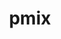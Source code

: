 ---
title: "pmix"
layout: cache
categories: [package, develop-2024-11-24]
meta: {"versions": ["5.0.3"], "compilers": ["apple-clang@=15.0.0", "gcc@=11.1.0", "gcc@=11.4.0", "gcc@=12.3.0", "gcc@=12.4.0", "gcc@=13.2.0", "gcc@=7.3.1", "gcc@=9.4.0", "oneapi@=2024.1.0", "oneapi@=2024.2.1"], "oss": ["amzn2", "ubuntu20.04", "ubuntu22.04", "ubuntu24.04", "ventura"], "platforms": ["darwin", "linux"], "targets": ["aarch64", "neoverse_n1", "neoverse_v1", "ppc64le", "x86_64_v3", "x86_64_v4"], "stacks": ["aws-isc", "aws-isc-aarch64", "aws-pcluster-neoverse_v1", "aws-pcluster-x86_64_v4", "data-vis-sdk", "e4s", "e4s-neoverse_v1", "e4s-oneapi", "e4s-power", "ml-darwin-aarch64-mps", "ml-linux-aarch64-cpu", "ml-linux-aarch64-cuda", "ml-linux-x86_64-cpu", "ml-linux-x86_64-cuda", "radiuss-aws", "radiuss-aws-aarch64", "root", "tutorial"], "num_specs": 25, "num_specs_by_stack": {"ml-darwin-aarch64-mps": 1, "root": 25, "radiuss-aws-aarch64": 4, "aws-isc-aarch64": 2, "aws-pcluster-neoverse_v1": 2, "radiuss-aws": 2, "aws-isc": 1, "aws-pcluster-x86_64_v4": 1, "e4s-power": 1, "data-vis-sdk": 1, "e4s-neoverse_v1": 1, "e4s": 1, "tutorial": 2, "e4s-oneapi": 1, "ml-linux-aarch64-cuda": 2, "ml-linux-aarch64-cpu": 1, "ml-linux-x86_64-cuda": 2, "ml-linux-x86_64-cpu": 1}}
spec_details: [{"hash": "vueumc5ursphbrixnwerqqtw73g7ymjh", "compiler": "apple-clang@=15.0.0", "versions": ["5.0.3"], "os": "ventura", "platform": "darwin", "target": "aarch64", "variants": ["build_system=autotools", "~munge", "~python", "~restful"], "stacks": ["ml-darwin-aarch64-mps", "root"], "size": "-", "tarball": "https://binaries.spack.io/develop-2024-11-24/build_cache/darwin-ventura-aarch64/apple-clang-15.0.0/pmix-5.0.3/darwin-ventura-aarch64-apple-clang-15.0.0-pmix-5.0.3-vueumc5ursphbrixnwerqqtw73g7ymjh.spack"}, {"hash": "ovigoyjaknekft3b5idqnjmz2wjo5scr", "compiler": "gcc@=7.3.1", "versions": ["5.0.3"], "os": "amzn2", "platform": "linux", "target": "aarch64", "variants": ["build_system=autotools", "~munge", "~python", "~restful"], "stacks": ["radiuss-aws-aarch64", "root"], "size": "-", "tarball": "https://binaries.spack.io/develop-2024-11-24/build_cache/linux-amzn2-aarch64/gcc-7.3.1/pmix-5.0.3/linux-amzn2-aarch64-gcc-7.3.1-pmix-5.0.3-ovigoyjaknekft3b5idqnjmz2wjo5scr.spack"}, {"hash": "bi7zun6bi24fsid5k32be7w3nolmdyar", "compiler": "gcc@=7.3.1", "versions": ["5.0.3"], "os": "amzn2", "platform": "linux", "target": "aarch64", "variants": ["build_system=autotools", "~munge", "~python", "~restful"], "stacks": ["aws-isc-aarch64", "root"], "size": "-", "tarball": "https://binaries.spack.io/develop-2024-11-24/build_cache/linux-amzn2-aarch64/gcc-7.3.1/pmix-5.0.3/linux-amzn2-aarch64-gcc-7.3.1-pmix-5.0.3-bi7zun6bi24fsid5k32be7w3nolmdyar.spack"}, {"hash": "voqpfti5rke6stce52lcqnzwjh3ekimb", "compiler": "gcc@=7.3.1", "versions": ["5.0.3"], "os": "amzn2", "platform": "linux", "target": "aarch64", "variants": ["build_system=autotools", "~munge", "~python", "~restful"], "stacks": ["radiuss-aws-aarch64", "root"], "size": "-", "tarball": "https://binaries.spack.io/develop-2024-11-24/build_cache/linux-amzn2-aarch64/gcc-7.3.1/pmix-5.0.3/linux-amzn2-aarch64-gcc-7.3.1-pmix-5.0.3-voqpfti5rke6stce52lcqnzwjh3ekimb.spack"}, {"hash": "c6fcsqprowy5iljdnf5m7ckhi4e2fwfk", "compiler": "gcc@=12.4.0", "versions": ["5.0.3"], "os": "amzn2", "platform": "linux", "target": "neoverse_n1", "variants": ["build_system=autotools", "~munge", "~python", "~restful"], "stacks": ["root", "aws-pcluster-neoverse_v1"], "size": "-", "tarball": "https://binaries.spack.io/develop-2024-11-24/build_cache/linux-amzn2-neoverse_n1/gcc-12.4.0/pmix-5.0.3/linux-amzn2-neoverse_n1-gcc-12.4.0-pmix-5.0.3-c6fcsqprowy5iljdnf5m7ckhi4e2fwfk.spack"}, {"hash": "fmxfnvwhymxgwso27a7bgmqqnx62ipnu", "compiler": "gcc@=7.3.1", "versions": ["5.0.3"], "os": "amzn2", "platform": "linux", "target": "neoverse_n1", "variants": ["build_system=autotools", "~munge", "~python", "~restful"], "stacks": ["radiuss-aws-aarch64", "root"], "size": "-", "tarball": "https://binaries.spack.io/develop-2024-11-24/build_cache/linux-amzn2-neoverse_n1/gcc-7.3.1/pmix-5.0.3/linux-amzn2-neoverse_n1-gcc-7.3.1-pmix-5.0.3-fmxfnvwhymxgwso27a7bgmqqnx62ipnu.spack"}, {"hash": "eztgcjhrbnaysl3z7yb4xj7wrm66cjcc", "compiler": "gcc@=7.3.1", "versions": ["5.0.3"], "os": "amzn2", "platform": "linux", "target": "neoverse_n1", "variants": ["build_system=autotools", "~munge", "~python", "~restful"], "stacks": ["aws-isc-aarch64", "root"], "size": "-", "tarball": "https://binaries.spack.io/develop-2024-11-24/build_cache/linux-amzn2-neoverse_n1/gcc-7.3.1/pmix-5.0.3/linux-amzn2-neoverse_n1-gcc-7.3.1-pmix-5.0.3-eztgcjhrbnaysl3z7yb4xj7wrm66cjcc.spack"}, {"hash": "i5c73hv3owbg26bnm3bdhg4ghbngypop", "compiler": "gcc@=7.3.1", "versions": ["5.0.3"], "os": "amzn2", "platform": "linux", "target": "neoverse_n1", "variants": ["build_system=autotools", "~munge", "~python", "~restful"], "stacks": ["radiuss-aws-aarch64", "root"], "size": "-", "tarball": "https://binaries.spack.io/develop-2024-11-24/build_cache/linux-amzn2-neoverse_n1/gcc-7.3.1/pmix-5.0.3/linux-amzn2-neoverse_n1-gcc-7.3.1-pmix-5.0.3-i5c73hv3owbg26bnm3bdhg4ghbngypop.spack"}, {"hash": "ybfym3vvbtmsuquqakgif57pgqr6xp27", "compiler": "gcc@=12.4.0", "versions": ["5.0.3"], "os": "amzn2", "platform": "linux", "target": "neoverse_v1", "variants": ["build_system=autotools", "~munge", "~python", "~restful"], "stacks": ["root", "aws-pcluster-neoverse_v1"], "size": "-", "tarball": "https://binaries.spack.io/develop-2024-11-24/build_cache/linux-amzn2-neoverse_v1/gcc-12.4.0/pmix-5.0.3/linux-amzn2-neoverse_v1-gcc-12.4.0-pmix-5.0.3-ybfym3vvbtmsuquqakgif57pgqr6xp27.spack"}, {"hash": "ci4yzcds7d6726lbp2jlxgjdaekkgwog", "compiler": "gcc@=7.3.1", "versions": ["5.0.3"], "os": "amzn2", "platform": "linux", "target": "x86_64_v3", "variants": ["build_system=autotools", "~munge", "~python", "~restful"], "stacks": ["radiuss-aws", "root"], "size": "-", "tarball": "https://binaries.spack.io/develop-2024-11-24/build_cache/linux-amzn2-x86_64_v3/gcc-7.3.1/pmix-5.0.3/linux-amzn2-x86_64_v3-gcc-7.3.1-pmix-5.0.3-ci4yzcds7d6726lbp2jlxgjdaekkgwog.spack"}, {"hash": "yddbgptyo65miovicygj3pxqoeujhxdz", "compiler": "gcc@=7.3.1", "versions": ["5.0.3"], "os": "amzn2", "platform": "linux", "target": "x86_64_v3", "variants": ["build_system=autotools", "~munge", "~python", "~restful"], "stacks": ["aws-isc", "root"], "size": "-", "tarball": "https://binaries.spack.io/develop-2024-11-24/build_cache/linux-amzn2-x86_64_v3/gcc-7.3.1/pmix-5.0.3/linux-amzn2-x86_64_v3-gcc-7.3.1-pmix-5.0.3-yddbgptyo65miovicygj3pxqoeujhxdz.spack"}, {"hash": "5jclt4xy6dsqk555ctxpereorj6ooq7a", "compiler": "gcc@=7.3.1", "versions": ["5.0.3"], "os": "amzn2", "platform": "linux", "target": "x86_64_v3", "variants": ["build_system=autotools", "~munge", "~python", "~restful"], "stacks": ["radiuss-aws", "root"], "size": "-", "tarball": "https://binaries.spack.io/develop-2024-11-24/build_cache/linux-amzn2-x86_64_v3/gcc-7.3.1/pmix-5.0.3/linux-amzn2-x86_64_v3-gcc-7.3.1-pmix-5.0.3-5jclt4xy6dsqk555ctxpereorj6ooq7a.spack"}, {"hash": "frylluneepkqh5fvmsgcw2yko2ai6ixp", "compiler": "oneapi@=2024.1.0", "versions": ["5.0.3"], "os": "amzn2", "platform": "linux", "target": "x86_64_v4", "variants": ["build_system=autotools", "~munge", "~python", "~restful"], "stacks": ["aws-pcluster-x86_64_v4", "root"], "size": "-", "tarball": "https://binaries.spack.io/develop-2024-11-24/build_cache/linux-amzn2-x86_64_v4/oneapi-2024.1.0/pmix-5.0.3/linux-amzn2-x86_64_v4-oneapi-2024.1.0-pmix-5.0.3-frylluneepkqh5fvmsgcw2yko2ai6ixp.spack"}, {"hash": "epxycxdv7f7ritt7gea4phpxq3c4tcwb", "compiler": "gcc@=9.4.0", "versions": ["5.0.3"], "os": "ubuntu20.04", "platform": "linux", "target": "ppc64le", "variants": ["build_system=autotools", "~munge", "~python", "~restful"], "stacks": ["e4s-power", "root"], "size": "-", "tarball": "https://binaries.spack.io/develop-2024-11-24/build_cache/linux-ubuntu20.04-ppc64le/gcc-9.4.0/pmix-5.0.3/linux-ubuntu20.04-ppc64le-gcc-9.4.0-pmix-5.0.3-epxycxdv7f7ritt7gea4phpxq3c4tcwb.spack"}, {"hash": "7rggcn5ofyj3qhg2ykxbaywybwwkvuea", "compiler": "gcc@=11.1.0", "versions": ["5.0.3"], "os": "ubuntu20.04", "platform": "linux", "target": "x86_64_v3", "variants": ["build_system=autotools", "~munge", "~python", "~restful"], "stacks": ["data-vis-sdk", "root"], "size": "-", "tarball": "https://binaries.spack.io/develop-2024-11-24/build_cache/linux-ubuntu20.04-x86_64_v3/gcc-11.1.0/pmix-5.0.3/linux-ubuntu20.04-x86_64_v3-gcc-11.1.0-pmix-5.0.3-7rggcn5ofyj3qhg2ykxbaywybwwkvuea.spack"}, {"hash": "jroydj7kzuzfgeopwpnev4b5wcexxnza", "compiler": "gcc@=11.4.0", "versions": ["5.0.3"], "os": "ubuntu22.04", "platform": "linux", "target": "neoverse_v1", "variants": ["build_system=autotools", "~munge", "~python", "~restful"], "stacks": ["e4s-neoverse_v1", "root"], "size": "-", "tarball": "https://binaries.spack.io/develop-2024-11-24/build_cache/linux-ubuntu22.04-neoverse_v1/gcc-11.4.0/pmix-5.0.3/linux-ubuntu22.04-neoverse_v1-gcc-11.4.0-pmix-5.0.3-jroydj7kzuzfgeopwpnev4b5wcexxnza.spack"}, {"hash": "udm4uli2nga3e2z6tzv4tns2gr2hf6zj", "compiler": "gcc@=11.4.0", "versions": ["5.0.3"], "os": "ubuntu22.04", "platform": "linux", "target": "x86_64_v3", "variants": ["build_system=autotools", "~munge", "~python", "~restful"], "stacks": ["e4s", "root", "tutorial"], "size": "-", "tarball": "https://binaries.spack.io/develop-2024-11-24/build_cache/linux-ubuntu22.04-x86_64_v3/gcc-11.4.0/pmix-5.0.3/linux-ubuntu22.04-x86_64_v3-gcc-11.4.0-pmix-5.0.3-udm4uli2nga3e2z6tzv4tns2gr2hf6zj.spack"}, {"hash": "xefn47wvmphqaqpov4ixxzxv5et7sf4j", "compiler": "gcc@=12.3.0", "versions": ["5.0.3"], "os": "ubuntu22.04", "platform": "linux", "target": "x86_64_v3", "variants": ["build_system=autotools", "~munge", "~python", "~restful"], "stacks": ["root", "tutorial"], "size": "-", "tarball": "https://binaries.spack.io/develop-2024-11-24/build_cache/linux-ubuntu22.04-x86_64_v3/gcc-12.3.0/pmix-5.0.3/linux-ubuntu22.04-x86_64_v3-gcc-12.3.0-pmix-5.0.3-xefn47wvmphqaqpov4ixxzxv5et7sf4j.spack"}, {"hash": "whi7jjo3cfpcsqj3peqwtnlvll44dbit", "compiler": "oneapi@=2024.2.1", "versions": ["5.0.3"], "os": "ubuntu22.04", "platform": "linux", "target": "x86_64_v3", "variants": ["build_system=autotools", "~munge", "~python", "~restful"], "stacks": ["e4s-oneapi", "root"], "size": "-", "tarball": "https://binaries.spack.io/develop-2024-11-24/build_cache/linux-ubuntu22.04-x86_64_v3/oneapi-2024.2.1/pmix-5.0.3/linux-ubuntu22.04-x86_64_v3-oneapi-2024.2.1-pmix-5.0.3-whi7jjo3cfpcsqj3peqwtnlvll44dbit.spack"}, {"hash": "4vtkeufcxwtsolbrdtepaq5pyuh672sb", "compiler": "gcc@=13.2.0", "versions": ["5.0.3"], "os": "ubuntu24.04", "platform": "linux", "target": "aarch64", "variants": ["build_system=autotools", "~munge", "~python", "~restful"], "stacks": ["ml-linux-aarch64-cuda", "root"], "size": "-", "tarball": "https://binaries.spack.io/develop-2024-11-24/build_cache/linux-ubuntu24.04-aarch64/gcc-13.2.0/pmix-5.0.3/linux-ubuntu24.04-aarch64-gcc-13.2.0-pmix-5.0.3-4vtkeufcxwtsolbrdtepaq5pyuh672sb.spack"}, {"hash": "iar6gztdoheb7uj6rvsma5bf3dtny66a", "compiler": "gcc@=13.2.0", "versions": ["5.0.3"], "os": "ubuntu24.04", "platform": "linux", "target": "aarch64", "variants": ["build_system=autotools", "~munge", "~python", "~restful"], "stacks": ["ml-linux-aarch64-cuda", "root"], "size": "-", "tarball": "https://binaries.spack.io/develop-2024-11-24/build_cache/linux-ubuntu24.04-aarch64/gcc-13.2.0/pmix-5.0.3/linux-ubuntu24.04-aarch64-gcc-13.2.0-pmix-5.0.3-iar6gztdoheb7uj6rvsma5bf3dtny66a.spack"}, {"hash": "wumaqxmpggnzs4vqstzm4edwu7toftt6", "compiler": "gcc@=13.2.0", "versions": ["5.0.3"], "os": "ubuntu24.04", "platform": "linux", "target": "aarch64", "variants": ["build_system=autotools", "~munge", "~python", "~restful"], "stacks": ["root", "ml-linux-aarch64-cpu"], "size": "-", "tarball": "https://binaries.spack.io/develop-2024-11-24/build_cache/linux-ubuntu24.04-aarch64/gcc-13.2.0/pmix-5.0.3/linux-ubuntu24.04-aarch64-gcc-13.2.0-pmix-5.0.3-wumaqxmpggnzs4vqstzm4edwu7toftt6.spack"}, {"hash": "lvv22ceaocvggpnzi3nihu345kl33a6e", "compiler": "gcc@=13.2.0", "versions": ["5.0.3"], "os": "ubuntu24.04", "platform": "linux", "target": "x86_64_v3", "variants": ["build_system=autotools", "~munge", "~python", "~restful"], "stacks": ["ml-linux-x86_64-cuda", "root"], "size": "-", "tarball": "https://binaries.spack.io/develop-2024-11-24/build_cache/linux-ubuntu24.04-x86_64_v3/gcc-13.2.0/pmix-5.0.3/linux-ubuntu24.04-x86_64_v3-gcc-13.2.0-pmix-5.0.3-lvv22ceaocvggpnzi3nihu345kl33a6e.spack"}, {"hash": "hotykdwgebefzk7t5n7usz4su4sq4exn", "compiler": "gcc@=13.2.0", "versions": ["5.0.3"], "os": "ubuntu24.04", "platform": "linux", "target": "x86_64_v3", "variants": ["build_system=autotools", "~munge", "~python", "~restful"], "stacks": ["ml-linux-x86_64-cuda", "root"], "size": "-", "tarball": "https://binaries.spack.io/develop-2024-11-24/build_cache/linux-ubuntu24.04-x86_64_v3/gcc-13.2.0/pmix-5.0.3/linux-ubuntu24.04-x86_64_v3-gcc-13.2.0-pmix-5.0.3-hotykdwgebefzk7t5n7usz4su4sq4exn.spack"}, {"hash": "gnpjt2o2n4tvfqf6uyj2fvqy7j75p26i", "compiler": "gcc@=13.2.0", "versions": ["5.0.3"], "os": "ubuntu24.04", "platform": "linux", "target": "x86_64_v3", "variants": ["build_system=autotools", "~munge", "~python", "~restful"], "stacks": ["ml-linux-x86_64-cpu", "root"], "size": "-", "tarball": "https://binaries.spack.io/develop-2024-11-24/build_cache/linux-ubuntu24.04-x86_64_v3/gcc-13.2.0/pmix-5.0.3/linux-ubuntu24.04-x86_64_v3-gcc-13.2.0-pmix-5.0.3-gnpjt2o2n4tvfqf6uyj2fvqy7j75p26i.spack"}]
---
